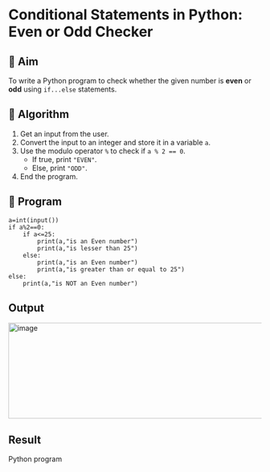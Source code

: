 # Conditional Statements in Python: Even or Odd Checker

## 🎯 Aim
To write a Python program to check whether the given number is **even** or **odd** using `if...else` statements.

## 🧠 Algorithm
1. Get an input from the user.
2. Convert the input to an integer and store it in a variable `a`.
3. Use the modulo operator `%` to check if `a % 2 == 0`.
   - If true, print `"EVEN"`.
   - Else, print `"ODD"`.
4. End the program.

## 🧾 Program
```
a=int(input())
if a%2==0:
    if a<=25:
        print(a,"is an Even number")
        print(a,"is lesser than 25")
    else:
        print(a,"is an Even number")
        print(a,"is greater than or equal to 25")
else:
    print(a,"is NOT an Even number")
```

## Output
<img width="824" height="191" alt="image" src="https://github.com/user-attachments/assets/211c6697-994c-435a-86ab-ea3c41b555eb" />

## Result
Python program
